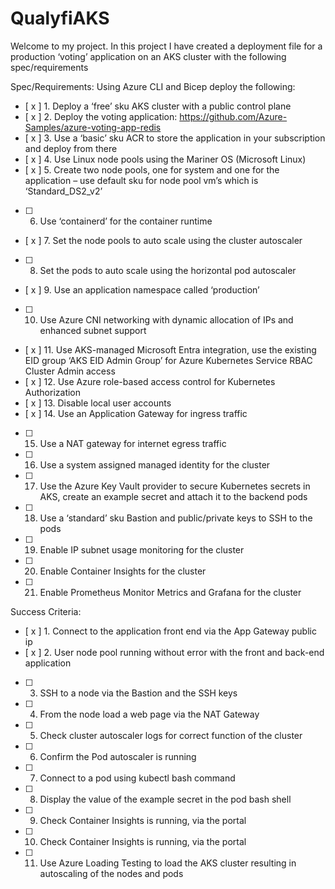 # QualyfiAKS
Welcome to my project.
In this project I have created a deployment file for a production ‘voting’ application on an AKS cluster with the following spec/requirements

Spec/Requirements: 
Using Azure CLI and Bicep deploy the following: 
- [ x ] 1. Deploy a ‘free’ sku AKS cluster with a public control plane 
- [ x ] 2. Deploy the voting application: https://github.com/Azure-Samples/azure-voting-app-redis 
- [ x ] 3. Use a ‘basic’ sku ACR to store the application in your subscription and deploy from there 
- [ x ] 4. Use Linux node pools using the Mariner OS (Microsoft Linux) 
- [ x ] 5. Create two node pools, one for system and one for the application – use default sku for node pool vm’s which is ‘Standard_DS2_v2’ 
- [ ] 6. Use ‘containerd’ for the container runtime 
- [ x ] 7. Set the node pools to auto scale using the cluster autoscaler 
- [ ] 8. Set the pods to auto scale using the horizontal pod autoscaler 
- [ x ] 9. Use an application namespace called ‘production’ 
- [ ] 10. Use Azure CNI networking with dynamic allocation of IPs and enhanced subnet support 
- [ x ] 11. Use AKS-managed Microsoft Entra integration, use the existing EID group ‘AKS EID Admin Group’ for Azure Kubernetes Service RBAC Cluster Admin access 
- [ x ] 12. Use Azure role-based access control for Kubernetes Authorization 
- [ x ] 13. Disable local user accounts 
- [ x ] 14. Use an Application Gateway for ingress traffic 
- [ ] 15. Use a NAT gateway for internet egress traffic 
- [ ] 16. Use a system assigned managed identity for the cluster 
- [ ] 17. Use the Azure Key Vault provider to secure Kubernetes secrets in AKS, create an example secret and attach it to the backend pods 
- [ ] 18. Use a ‘standard’ sku Bastion and public/private keys to SSH to the pods 
- [ ] 19. Enable IP subnet usage monitoring for the cluster 
- [ ] 20. Enable Container Insights for the cluster 
- [ ] 21. Enable Prometheus Monitor Metrics and Grafana for the cluster 

Success Criteria:
- [ x ] 1. Connect to the application front end via the App Gateway public ip 
- [ x ] 2. User node pool running without error with the front and back-end application 
- [ ] 3. SSH to a node via the Bastion and the SSH keys 
- [ ] 4. From the node load a web page via the NAT Gateway 
- [ ] 5. Check cluster autoscaler logs for correct function of the cluster 
- [ ] 6. Confirm the Pod autoscaler is running  
- [ ] 7. Connect to a pod using kubectl bash command 
- [ ] 8. Display the value of the example secret in the pod bash shell 
- [ ] 9. Check Container Insights is running, via the portal 
- [ ] 10. Check Container Insights is running, via the portal 
- [ ] 11. Use Azure Loading Testing to load the AKS cluster resulting in autoscaling of the nodes and pods 
